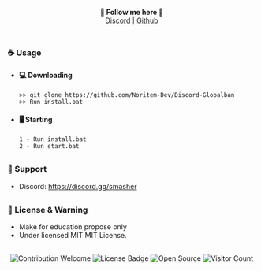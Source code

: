 <p align='center'>
  <b>🦊 Follow me here 🦊</b><br>  
  <a href="https://discord.gg/smasher">Discord</a> |
  <a href="https://github.com/Noritem-Dev">Github</a><br><br>

</p>

##  


### ☕ Usage  
- #### 💻 Downloading
     ```
    >> git clone https://github.com/Noritem-Dev/Discord-Globalban
    >> Run install.bat
    ```
- #### 🖥️ Starting
      1 - Run install.bat
      2 - Run start.bat

##  


### 🧰 Support
- Discord: https://discord.gg/smasher

##  

### 📜 License & Warning
- Make for education propose only
- Under licensed MIT MIT License.

##  

<p align="center">
  <img src="https://img.shields.io/badge/contributions-welcome-brightgreen.svg?style=flat" alt="Contribution Welcome">
  <img src="https://img.shields.io/badge/License-GPLv3-blue.svg" alt="License Badge">
  <img src="https://badges.frapsoft.com/os/v3/open-source.svg?v=103" alt="Open Source">
  <img src="https://visitor-badge.laobi.icu/badge?page_id=Noritem-Dev.Discord-Globalban"alt="Visitor Count">
</p>